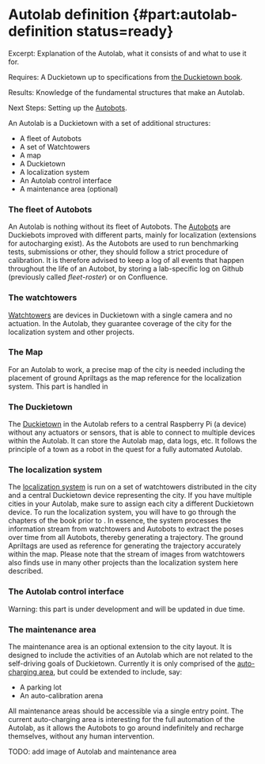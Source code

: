 # Autolab definition {#part:autolab-definition status=ready}

Excerpt: Explanation of the Autolab, what it consists of and what to use it for.

<div class='requirements' markdown="1">

Requires: A Duckietown up to specifications from [the Duckietown book](+opmanual_duckietown#book).

Results: Knowledge of the fundamental structures that make an Autolab.

Next Steps: Setting up the [Autobots](#autobot-specs).

</div>

An Autolab is a Duckietown with a set of additional structures:

- A fleet of Autobots
- A set of Watchtowers
- A map
- A Duckietown
- A localization system
- An Autolab control interface
- A maintenance area (optional)


### The fleet of Autobots
An Autolab is nothing without its fleet of Autobots. The [Autobots](#autobot-setup) are Duckiebots improved with different parts, mainly for localization (extensions for autocharging exist). As the Autobots are used to run benchmarking tests, submissions or other, they should follow a strict procedure of calibration. It is therefore advised to keep a log of all events that happen throughout the life of an Autobot, by storing a lab-specific log on Github (previously called *fleet-roster*) or on Confluence.


### The watchtowers
[Watchtowers](#watchtower-hardware) are devices in Duckietown with a single camera and no actuation. In the Autolab, they guarantee coverage of the city for the localization system and other projects.


### The Map
For an Autolab to work, a precise map of the city is needed including the placement of ground Apriltags as the map reference for the localization system. This part is handled in [](#autolab-map-making)


### The Duckietown
The [Duckietown](#autolab-town) in the Autolab refers to a central Raspberry Pi (a device) without any actuators or sensors, that is able to connect to multiple devices within the Autolab. It can store the Autolab map, data logs, etc. It follows the principle of a town as a robot in the quest for a fully automated Autolab.


### The localization system

The [localization system](#autolab-localization) is run on a set of watchtowers distributed in the city and a central Duckietown device representing the city. If you have multiple cities in your Autolab, make sure to assign each city a different Duckietown device. To run the localization system, you will have to go through the chapters of the book prior to [](#autolab-localization). In essence, the system processes the information stream from watchtowers and Autobots to extract the poses over time from all Autobots, thereby generating a trajectory. The ground Apriltags are used as reference for generating the trajectory accurately within the map. Please note that the stream of images from watchtowers also finds use in many other projects than the localization system here described.


### The Autolab control interface

Warning: this part is under development and will be updated in due time.

<!--
The Autolab operation server, described in the [autolab operation manual](#autolab-operation-manual) and currently under development, is and will be the human interface to control the high level functions of the Autolab, to monitor its status and activity, and to launch experiments.

<div figure-id="fig:Autolab">
<img src="images/autolab.png" style="width: 50%"/>
<figcaption>
Sample map for an Autolab
</figcaption>
</div>
-->

### The maintenance area
The maintenance area is an optional extension to the city layout. It is designed to include the activities of an Autolab which are not related to the self-driving goals of Duckietown. Currently it is only comprised of the [auto-charging area](#autolab-auto-charging), but could be extended to include, say:

- A parking lot
- An auto-calibration arena

All maintenance areas should be accessible via a single entry point. The current auto-charging area is interesting for the full automation of the Autolab, as it allows the Autobots to go around indefinitely and recharge themselves, without any human intervention.

TODO: add image of Autolab and maintenance area
